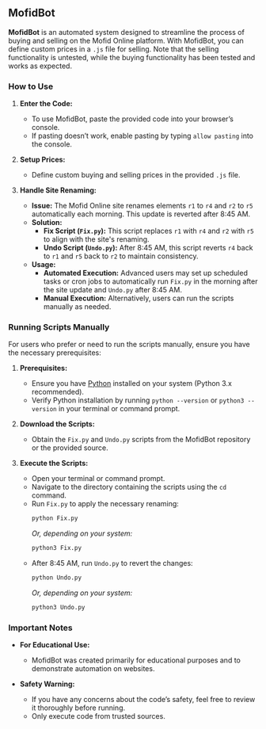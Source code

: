 ## MofidBot

**MofidBot** is an automated system designed to streamline the process of buying and selling on the Mofid Online platform. With MofidBot, you can define custom prices in a `.js` file for selling. Note that the selling functionality is untested, while the buying functionality has been tested and works as expected.

### How to Use

1. **Enter the Code:**
   - To use MofidBot, paste the provided code into your browser’s console.
   - If pasting doesn’t work, enable pasting by typing `allow pasting` into the console.

2. **Setup Prices:**
   - Define custom buying and selling prices in the provided `.js` file.

3. **Handle Site Renaming:**
   - **Issue:** The Mofid Online site renames elements `r1` to `r4` and `r2` to `r5` automatically each morning. This update is reverted after 8:45 AM.
   - **Solution:** 
     - **Fix Script (`Fix.py`):** This script replaces `r1` with `r4` and `r2` with `r5` to align with the site's renaming.
     - **Undo Script (`Undo.py`):** After 8:45 AM, this script reverts `r4` back to `r1` and `r5` back to `r2` to maintain consistency.
   - **Usage:**
     - **Automated Execution:** Advanced users may set up scheduled tasks or cron jobs to automatically run `Fix.py` in the morning after the site update and `Undo.py` after 8:45 AM.
     - **Manual Execution:** Alternatively, users can run the scripts manually as needed.

### Running Scripts Manually

For users who prefer or need to run the scripts manually, ensure you have the necessary prerequisites:

1. **Prerequisites:**
   - Ensure you have [Python](https://www.python.org/downloads/) installed on your system (Python 3.x recommended).
   - Verify Python installation by running `python --version` or `python3 --version` in your terminal or command prompt.

2. **Download the Scripts:**
   - Obtain the `Fix.py` and `Undo.py` scripts from the MofidBot repository or the provided source.

3. **Execute the Scripts:**
   - Open your terminal or command prompt.
   - Navigate to the directory containing the scripts using the `cd` command.
   - Run `Fix.py` to apply the necessary renaming:
     ```bash
     python Fix.py
     ```
     *Or, depending on your system:*
     ```bash
     python3 Fix.py
     ```
   - After 8:45 AM, run `Undo.py` to revert the changes:
     ```bash
     python Undo.py
     ```
     *Or, depending on your system:*
     ```bash
     python3 Undo.py
     ```

### Important Notes

- **For Educational Use:**
  - MofidBot was created primarily for educational purposes and to demonstrate automation on websites.

- **Safety Warning:**
  - If you have any concerns about the code’s safety, feel free to review it thoroughly before running.
  - Only execute code from trusted sources.
